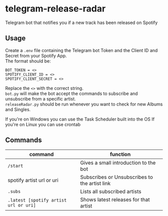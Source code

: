 # telegram-release-radar
Telegram bot that notifies you if a new track has been released on Spotify

## Usage
Create a `.env` file containing the Telegram bot Token and the Client ID and Secret from your Spotify App.  
The format should be:

```
BOT_TOKEN = <>
SPOTIFY_CLIENT_ID = <>
SPOTIFY_CLIENT_SECRET = <>
```

Replace the `<>` with the correct string.  
`bot.py` will make the bot accept the commands to subscribe and unsubscribe from a specific artist.  
`releaseRadar.py` should be run whenever you want to check for new Albums and Singles.

If you're on Windows you can use the Task Scheduler built into the OS
If you're on Linux you can use crontab

## Commands
| command                               | function                                      |
| ------------------------------------- | --------------------------------------------- |
| `/start`                              | Gives a small introduction to the bot         |
| spotify artist url or uri             | Subscribes or Unsubscribes to the artist link |
| `.subs`                               | Lists all subscribed artists                  |
| `.latest [spotify artist url or uri]` | Shows latest releases for that artist         |
